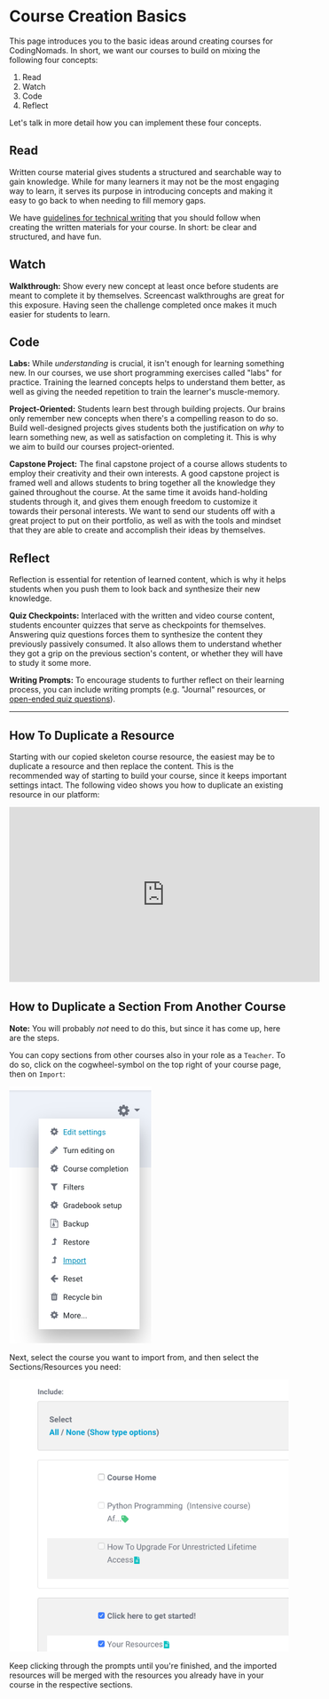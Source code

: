 # Course Creation Basics

This page introduces you to the basic ideas around creating courses for CodingNomads. In short, we want our courses to build on mixing the following four concepts:

1. Read
2. Watch
3. Code
4. Reflect

Let's talk in more detail how you can implement these four concepts.

## Read

Written course material gives students a structured and searchable way to gain knowledge. While for many learners it may not be the most engaging way to learn, it serves its purpose in introducing concepts and making it easy to go back to when needing to fill memory gaps.

We have [guidelines for technical writing](01-content-guidelines.md) that you should follow when creating the written materials for your course. In short: be clear and structured, and have fun.

## Watch

**Walkthrough:** Show every new concept at least once before students are meant to complete it by themselves. Screencast walkthroughs are great for this exposure. Having seen the challenge completed once makes it much easier for students to learn.

## Code

**Labs:** While _understanding_ is crucial, it isn't enough for learning something new. In our courses, we use short programming exercises called "labs" for practice. Training the learned concepts helps to understand them better, as well as giving the needed repetition to train the learner's muscle-memory.

**Project-Oriented:** Students learn best through building projects. Our brains only remember new concepts when there's a compelling reason to do so. Build well-designed projects gives students both the justification on _why_ to learn something new, as well as satisfaction on completing it. This is why we aim to build our courses project-oriented.

**Capstone Project:** The final capstone project of a course allows students to employ their creativity and their own interests. A good capstone project is framed well and allows students to bring together all the knowledge they gained throughout the course. At the same time it avoids hand-holding students through it, and gives them enough freedom to customize it towards their personal interests. We want to send our students off with a great project to put on their portfolio, as well as with the tools and mindset that they are able to create and accomplish their ideas by themselves.

## Reflect

Reflection is essential for retention of learned content, which is why it helps students when you push them to look back and synthesize their new knowledge.

**Quiz Checkpoints:** Interlaced with the written and video course content, students encounter quizzes that serve as checkpoints for themselves. Answering quiz questions forces them to synthesize the content they previously passively consumed. It also allows them to understand whether they got a grip on the previous section's content, or whether they will have to study it some more.

**Writing Prompts:** To encourage students to further reflect on their learning process, you can include writing prompts (e.g. "Journal" resources, or [open-ended quiz questions](05-quiz-question-types.md#open-ended-text-questions)). 

---

## How To Duplicate a Resource

Starting with our copied skeleton course resource, the easiest may be to duplicate a resource and then replace the content. This is the recommended way of starting to build your course, since it keeps important settings intact. The following video shows you how to duplicate an existing resource in our platform:

<iframe width="560" height="315" src="https://www.youtube.com/embed/fSOzDZjKlIw" frameborder="0" allow="accelerometer; autoplay; encrypted-media; gyroscope; picture-in-picture" allowfullscreen></iframe>

## How to Duplicate a Section From Another Course

**Note:** You will probably _not_ need to do this, but since it has come up, here are the steps.

You can copy sections from other courses also in your role as a `Teacher`. To do so, click on the cogwheel-symbol on the top right of your course page, then on `Import`:

![drop-down menu showing the import option](imgs/copy_sections_import.png)

Next, select the course you want to import from, and then select the Sections/Resources you need:

![drop-down menu showing the import option](imgs/copy_sections_select.png)

Keep clicking through the prompts until you're finished, and the imported resources will be merged with the resources you already have in your course in the respective sections.